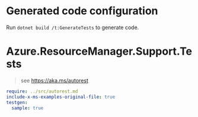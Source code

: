 # Generated code configuration

Run `dotnet build /t:GenerateTests` to generate code.

# Azure.ResourceManager.Support.Tests

> see https://aka.ms/autorest
``` yaml
require: ../src/autorest.md
include-x-ms-examples-original-file: true
testgen:
  sample: true
```